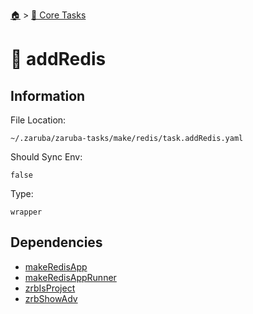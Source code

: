 <!--startTocHeader-->
[🏠](../README.md) > [🥝 Core Tasks](README.md)
# 🧰 addRedis
<!--endTocHeader-->

## Information

File Location:

    ~/.zaruba/zaruba-tasks/make/redis/task.addRedis.yaml

Should Sync Env:

    false

Type:

    wrapper


## Dependencies

* [makeRedisApp](make-redis-app.md)
* [makeRedisAppRunner](make-redis-app-runner.md)
* [zrbIsProject](zrb-is-project.md)
* [zrbShowAdv](zrb-show-adv.md)
<!--startTocSubtopic-->
<!--endTocSubtopic-->